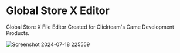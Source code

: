# Global Store X Editor
 Global Store X File Editor Created for Clickteam's Game Development Products.

 ![Screenshot 2024-07-18 225559](https://github.com/user-attachments/assets/812166ff-4180-4fba-bfbc-4a09167fdeb6)
